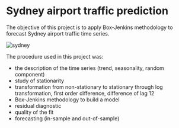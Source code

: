 # Sydney airport traffic prediction
The objective of this project is to apply Box-Jenkins methodology to forecast Sydney airport traffic time
series.

![sydney](https://www.applelanguages.it/it/img/top/sydney.jpg)

The procedure used in this project was:
- the description of the time series (trend, seasonality, random component)
- study of stationarity
- transformation from non-stationary to stationary through log transformation, first order difference, difference of lag 12
- Box-Jenkins methodology to build a model
- residual diagnostic
- quality of the fit
- forecasting (in-sample and out-of-sample)


